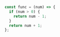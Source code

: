 ```javascript
const func = (num) => {
  if (num > 0) {
    return num - 1;
  }
  return num + 1;
};
```